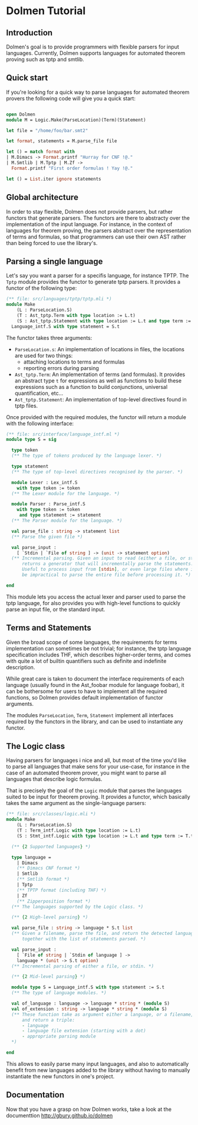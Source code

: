# Dolmen Tutorial

## Introduction

Dolmen's goal is to provide programmers with flexible parsers for input languages.
Currently, Dolmen supports languages for automated theorem proving such as tptp
and smtlib.

## Quick start

If you're looking for a quick way to parse languages for automated theorem provers
the following code will give you a quick start:

```ocaml

open Dolmen
module M = Logic.Make(ParseLocation)(Term)(Statement)

let file = "/home/foo/bar.smt2"

let format, statements = M.parse_file file

let () = match format with
| M.Dimacs -> Format.printf "Hurray for CNF !@."
| M.Smtlib | M.Tptp | M.Zf ->
  Format.printf "First order formulas ! Yay !@."

let () = List.iter ignore statements
```

## Global architecture

In order to stay flexible, Dolmen does not provide parsers, but rather functors
that generate parsers. The functors are there to abstracty over the
implementation of the input language. For instance, in the context of languages
for theorem proving, the parsers abstract over the representation of terms
and formulas, so that programmers can use their own AST rather than being forced
to use the library's.

## Parsing a single language

Let's say you want a parser for a specifis language, for instance TPTP.
The ```Tptp``` module provides the functor to generate tptp parsers.
It provides a functor of the following type:

```ocaml
(** file: src/languages/tptp/tptp.mli *)
module Make
    (L : ParseLocation.S)
    (T : Ast_tptp.Term with type location := L.t)
    (S : Ast_tptp.Statement with type location := L.t and type term := T.t) :
  Language_intf.S with type statement = S.t
```

The functor takes three arguments:
- ```ParseLocation.s```: An implementation of locations in files,
  the locations are used for two things:
  - attaching locations to terms and formulas
  - reporting errors during parsing
- ```Ast_tptp.Term```: An implementation of terms (and formulas).
  It provides an abstract type ```t``` for expressions as well as functions
  to build these expressions such as a function to build conjunctions,
  universal quantification, etc...
- ```Ast_tptp.Statement```: An implementation of top-level directives
  found in tptp files.

Once provided with the required modules, the functor will return a module
with the following interface:

```ocaml
(** file: src/interface/language_intf.ml *)
module type S = sig

  type token
  (** The type of tokens produced by the language lexer. *)

  type statement
  (** The type of top-level directives recognised by the parser. *)

  module Lexer : Lex_intf.S
    with type token := token
  (** The Lexer module for the language. *)

  module Parser : Parse_intf.S
    with type token := token
     and type statement := statement
  (** The Parser module for the language. *)

  val parse_file : string -> statement list
  (** Parse the given file *)

  val parse_input :
    [ `Stdin | `File of string ] -> (unit -> statement option)
  (** Incremental parsing. Given an input to read (either a file, or stdin),
      returns a generator that will incrementally parse the statements.
      Useful to process input from [stdin], or even large files where it would
      be impractical to parse the entire file before processing it. *)

end
```

This module lets you access the actual lexer and parser used to parse the tptp
language, for also provides you with high-level functions to quickly parse an
input file, or the standard input.

## Terms and Statements

Given the broad scope of some languages, the requirements for terms implementation
can sometimes be not trivial; for instance, the tptp language specification includes
THF, which describes higher-order terms, and comes with quite a lot of builtin
quantifiers such as definite and indefinite description.

While great care is taken to document the interface requirements of each language
(usually found in the Ast_foobar module for language foobar), it can be bothersome
for users to have to implement all the required functions, so Dolmen provides
default implementation of functor arguments.

The modules ```ParseLocation```, ```Term```, ```Statement``` implement all
interfaces required by the functors in the library, and can be used to
instantiate any functor.

## The Logic class

Having parsers for languages i nice and all, but most of the time you'd like
to parse all languages that make sens for your use-case, for instance in the
case of an automated theorem prover, you might want to parse all languages
that describe logic formulas.

That is precisely the goal of the ```Logic``` module that parses the languages
suited to be input for theorem proving. It provides a functor, which basically
takes the same argument as the single-language parsers:

```ocaml
(** file: src/classes/logic.mli *)
module Make
    (L : ParseLocation.S)
    (T : Term_intf.Logic with type location := L.t)
    (S : Stmt_intf.Logic with type location := L.t and type term := T.t): sig

  (** {2 Supported languages} *)

  type language =
    | Dimacs
    (** Dimacs CNF format *)
    | Smtlib
    (** Smtlib format *)
    | Tptp
    (** TPTP format (including THF) *)
    | Zf
    (** Zipperposition format *)
  (** The languages supported by the Logic class. *)

  (** {2 High-level parsing} *)

  val parse_file : string -> language * S.t list
  (** Given a filename, parse the file, and return the detected language
      together with the list of statements parsed. *)

  val parse_input :
    [ `File of string | `Stdin of language ] ->
    language * (unit -> S.t option)
  (** Incremental parsing of either a file, or stdin. *)

  (** {2 Mid-level parsing} *)

  module type S = Language_intf.S with type statement := S.t
  (** The type of language modules. *)

  val of_language : language -> language * string * (module S)
  val of_extension : string -> language * string * (module S)
  (** These function take as argument either a language, or a filename,
      and return a triple:
      - language
      - language file extension (starting with a dot)
      - appropriate parsing module
  *)

end
```

This allows to easily parse many input languages, and also to automatically
benefit from new languages added to the library without having to manually
instantiate the new functors in one's project.

## Documentation

Now that you have a grasp on how Dolmen works, take a look at the documenttion
<http://gbury.github.io/dolmen>


